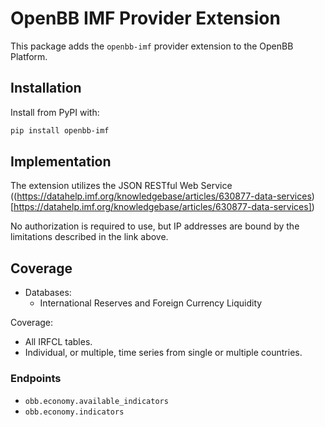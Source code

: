 # OpenBB IMF Provider Extension

This package adds the `openbb-imf` provider extension to the OpenBB Platform.

## Installation

Install from PyPI with:

```sh
pip install openbb-imf
```

## Implementation

The extension utilizes the JSON RESTful Web Service ((https://datahelp.imf.org/knowledgebase/articles/630877-data-services)[https://datahelp.imf.org/knowledgebase/articles/630877-data-services])

No authorization is required to use, but IP addresses are bound by the limitations described in the link above.

## Coverage

- Databases:
  - International Reserves and Foreign Currency Liquidity

Coverage:
  - All IRFCL tables.
  - Individual, or multiple, time series from single or multiple countries.

### Endpoints

- `obb.economy.available_indicators`
- `obb.economy.indicators`
